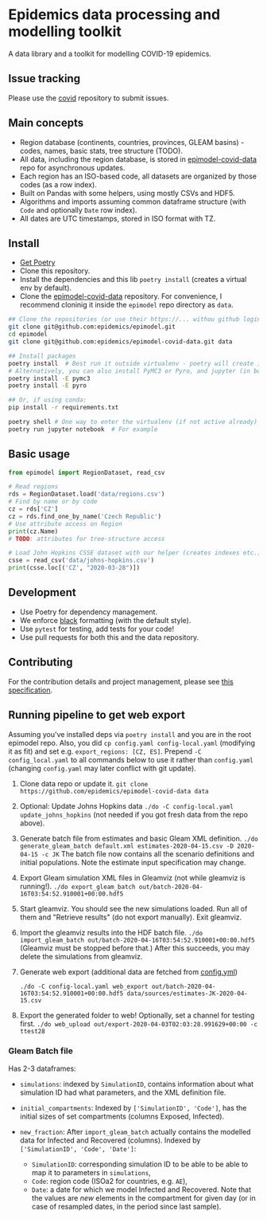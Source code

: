 # Epidemics data processing and modelling toolkit

A data library and a toolkit for modelling COVID-19 epidemics.

## Issue tracking
Please use the [covid](https://github.com/epidemics/covid/issues/new/choose) repository to submit issues.

## Main concepts

* Region database (continents, countries, provinces, GLEAM basins) - codes, names, basic stats, tree structure (TODO).
* All data, including the region database, is stored in [epimodel-covid-data](https://github.com/epidemics/epimodel-covid-data) repo for asynchronous updates.
* Each region has an ISO-based code, all datasets are organized by those codes (as a row index).
* Built on Pandas with some helpers, using mostly CSVs and HDF5.
* Algorithms and imports assuming common dataframe structure (with `Code` and optionally `Date` row index).
* All dates are UTC timestamps, stored in ISO format with TZ.

## Install

* [Get Poetry](https://python-poetry.org/docs/#installation)
* Clone this repository.
* Install the dependencies and this lib `poetry install` (creates a virtual env by default).
* Clone the [epimodel-covid-data](https://github.com/epidemics/epimodel-covid-data/) repository. For convenience, I recommend cloninig it inside the `epimodel` repo directory as `data`.

```sh
## Clone the repositories (or use their https://... withou github login)
git clone git@github.com:epidemics/epimodel.git
cd epimodel
git clone git@github.com:epidemics/epimodel-covid-data.git data

## Install packages
poetry install  # Best run it outside virtualenv - poetry will create its own
# Alternatively, you can also install PyMC3 or Pyro, and jupyter (in both cases):
poetry install -E pymc3
poetry install -E pyro

## Or, if using conda:
pip install -r requirements.txt

poetry shell # One way to enter the virtualenv (if not active already)
poetry run jupyter notebook  # For example
```

## Basic usage

```python
from epimodel import RegionDataset, read_csv

# Read regions
rds = RegionDataset.load('data/regions.csv')
# Find by name or by code
cz = rds['CZ']
cz = rds.find_one_by_name('Czech Republic')
# Use attribute access on Region
print(cz.Name)
# TODO: attributes for tree-structure access

# Load John Hopkins CSSE dataset with our helper (creates indexes etc.)
csse = read_csv('data/johns-hopkins.csv')
print(csse.loc[('CZ', "2020-03-28")])
```

## Development

* Use Poetry for dependency management.
* We enforce [black](https://github.com/psf/black) formatting (with the default style).
* Use `pytest` for testing, add tests for your code!
* Use pull requests for both this and the data repository.

## Contributing

For the contribution details and project management, please see [this specification](https://www.notion.so/Development-project-management-476f3c53b0f24171a78146365072d82e).

## Running pipeline to get web export

Assuming you've installed deps via `poetry install` and you are in the root epimodel repo.
Also, you did `cp config.yaml config-local.yaml` (modifying it as fit) and set e.g. `export_regions: [CZ, ES]`. Prepend `-C config_local.yaml` to all commands below to use it rather than `config.yaml` (changing `config.yaml` may later conflict with git update).

1. Clone data repo or update it.
   `git clone https://github.com/epidemics/epimodel-covid-data data`

2. Optional: Update Johns Hopkins data `./do -C config-local.yaml update_johns_hopkins` (not needed if you got fresh data from the repo above).

3. Generate batch file from estimates and basic Gleam XML definition.
   `./do generate_gleam_batch default.xml estimates-2020-04-15.csv -D 2020-04-15 -c JK`
   The batch file now contains all the scenario definitions and initial populations.
   Note the estimate input specification may change.

4. Export Gleam simulation XML files in Gleamviz (not while gleamviz is running!).
   `./do export_gleam_batch out/batch-2020-04-16T03:54:52.910001+00:00.hdf5`

5. Start gleamviz. You should see the new simulations loaded. Run all of them and "Retrieve results" (do not export manually). Exit gleamviz.

6. Import the gleamviz results into the HDF batch file.
   `./do import_gleam_batch out/batch-2020-04-16T03:54:52.910001+00:00.hdf5`
   (Gleamviz must be stopped before that.) After this succeeds, you may delete the simulations from gleamviz.

7. Generate web export (additional data are fetched from [config.yml](https://github.com/epidemics/epimodel/blob/master/config.yaml#L16))

   `./do -C config-local.yaml web_export out/batch-2020-04-16T03:54:52.910001+00:00.hdf5 data/sources/estimates-JK-2020-04-15.csv`

8. Export the generated folder to web! Optionally, set a channel for testing first.
   `./do web_upload out/export-2020-04-03T02:03:28.991629+00:00 -c ttest28`

### Gleam Batch file

Has 2-3 dataframes:

* `simulations`: indexed by `SimulationID`, contains information about what simulation ID had what parameters, and the XML definition file.

* `initial_compartments`: Indexed by `['SimulationID', 'Code']`, has the initial sizes of set compartments (columns Exposed, Infected).

* `new_fraction`: After `import_gleam_batch` actually contains the modelled data for Infected and Recovered (columns). Indexed by `['SimulationID', 'Code', 'Date']`:
  * `SimulationID`: corresponding simulation ID to be able to be able to map it to parameters in `simulations`,
  * `Code`: region code (ISOa2 for countries, e.g. `AE`),
  * `Date`: a date for which we model Infected and Recovered.
  Note that the values are *new* elements in the compartment for given day (or in case of resampled dates, in the period since last sample).
